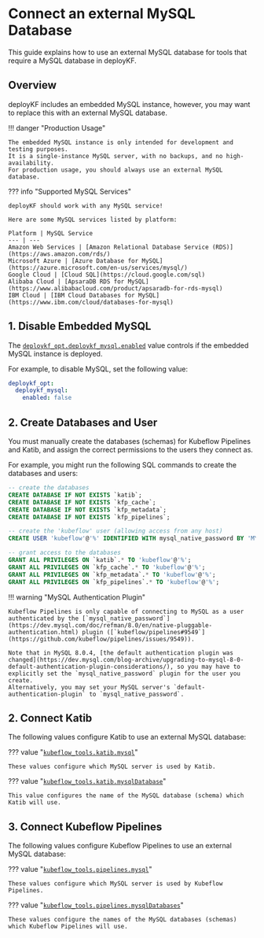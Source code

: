 # Connect an external MySQL Database

This guide explains how to use an external MySQL database for tools that require a MySQL database in deployKF.

## Overview

deployKF includes an embedded MySQL instance, however, you may want to replace this with an external MySQL database.

!!! danger "Production Usage"

    The embedded MySQL instance is only intended for development and testing purposes.
    It is a single-instance MySQL server, with no backups, and no high-availability.
    For production usage, you should always use an external MySQL database.

??? info "Supported MySQL Services"

    deployKF should work with any MySQL service!

    Here are some MySQL services listed by platform:
    
    Platform | MySQL Service
    --- | ---
    Amazon Web Services | [Amazon Relational Database Service (RDS)](https://aws.amazon.com/rds/)
    Microsoft Azure | [Azure Database for MySQL](https://azure.microsoft.com/en-us/services/mysql/)
    Google Cloud | [Cloud SQL](https://cloud.google.com/sql)
    Alibaba Cloud | [ApsaraDB RDS for MySQL](https://www.alibabacloud.com/product/apsaradb-for-rds-mysql)
    IBM Cloud | [IBM Cloud Databases for MySQL](https://www.ibm.com/cloud/databases-for-mysql)

## 1. Disable Embedded MySQL

The [`deploykf_opt.deploykf_mysql.enabled`](https://github.com/deployKF/deployKF/blob/v0.1.1/generator/default_values.yaml#L993) value controls if the embedded MySQL instance is deployed.

For example, to disable MySQL, set the following value:

```yaml
deploykf_opt:
  deploykf_mysql:
    enabled: false
```

## 2. Create Databases and User

You must manually create the databases (schemas) for Kubeflow Pipelines and Katib, and assign the correct permissions to the users they connect as.

For example, you might run the following SQL commands to create the databases and users:

```sql
-- create the databases
CREATE DATABASE IF NOT EXISTS `katib`;
CREATE DATABASE IF NOT EXISTS `kfp_cache`;
CREATE DATABASE IF NOT EXISTS `kfp_metadata`;
CREATE DATABASE IF NOT EXISTS `kfp_pipelines`;

-- create the 'kubeflow' user (allowing access from any host)
CREATE USER 'kubeflow'@'%' IDENTIFIED WITH mysql_native_password BY 'MY_PASSWORD';

-- grant access to the databases
GRANT ALL PRIVILEGES ON `katib`.* TO 'kubeflow'@'%';
GRANT ALL PRIVILEGES ON `kfp_cache`.* TO 'kubeflow'@'%';
GRANT ALL PRIVILEGES ON `kfp_metadata`.* TO 'kubeflow'@'%';
GRANT ALL PRIVILEGES ON `kfp_pipelines`.* TO 'kubeflow'@'%';
```

!!! warning "MySQL Authentication Plugin"

    Kubeflow Pipelines is only capable of connecting to MySQL as a user authenticated by the [`mysql_native_password`](https://dev.mysql.com/doc/refman/8.0/en/native-pluggable-authentication.html) plugin ([`kubeflow/pipelines#9549`](https://github.com/kubeflow/pipelines/issues/9549)).

    Note that in MySQL 8.0.4, [the default authentication plugin was changed](https://dev.mysql.com/blog-archive/upgrading-to-mysql-8-0-default-authentication-plugin-considerations/), so you may have to explicitly set the `mysql_native_password` plugin for the user you create. 
    Alternatively, you may set your MySQL server's `default-authentication-plugin` to `mysql_native_password`.

## 2. Connect Katib

The following values configure Katib to use an external MySQL database:

??? value "[`kubeflow_tools.katib.mysql`](https://github.com/deployKF/deployKF/blob/v0.1.1/generator/default_values.yaml#L1237-L1251)"

    These values configure which MySQL server is used by Katib.

??? value "[`kubeflow_tools.katib.mysqlDatabase`](https://github.com/deployKF/deployKF/blob/v0.1.1/generator/default_values.yaml#L1253-L1255)"

    This value configures the name of the MySQL database (schema) which Katib will use.


## 3. Connect Kubeflow Pipelines

The following values configure Kubeflow Pipelines to use an external MySQL database:

??? value "[`kubeflow_tools.pipelines.mysql`](https://github.com/deployKF/deployKF/blob/v0.1.1/generator/default_values.yaml#L1706-L1720)"

    These values configure which MySQL server is used by Kubeflow Pipelines.

??? value "[`kubeflow_tools.pipelines.mysqlDatabases`](https://github.com/deployKF/deployKF/blob/v0.1.1/generator/default_values.yaml#L1722-L1727)"

    These values configure the names of the MySQL databases (schemas) which Kubeflow Pipelines will use.
